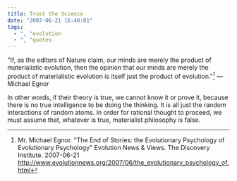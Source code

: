 ```yaml
---
title: Trust the Science
date: "2007-06-21 16:40:01"
tags:
  - ", "evolution
  - ", "quotes
---
```

"If, as the editors of Nature claim, our minds are merely the product of materialistic evolution, then the opinion that our minds are merely the product of materialistic evolution is itself just the product of evolution."[^evoquote1] &mdash;Michael Egnor

In other words, if their theory is true, we cannot know it or prove it, because there is no true intelligence to be doing the thinking.  It is all just the random interactions of random atoms.  In order for rational thought to proceed, we must assume that, whatever is true, materialist philosophy is false. 

[^evoquote1]: Mr. Michael Egnor.  "The End of Stories: the Evolutionary Psychology of Evolutionary Psychology" Evolution News & Views.  The Discovery Institute.  2007-06-21 <http://www.evolutionnews.org/2007/06/the_evolutionary_psychology_of.html>

